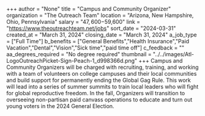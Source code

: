 +++
author = "None"
title = "Campus and Community Organizer"
organization = "The Outreach Team"
location = "Arizona, New Hampshire, Ohio, Pennsylvania"
salary = "$47,600-$59,600"
link = "https://www.theoutreachteam.net/jobs"
sort_date = "2024-03-31"
created_at = "March 31, 2024"
closing_date = "March 31, 2024"
a_job_type = ["Full Time"]
b_benefits = ["General Benefits","Health Insurance","Paid Vacation","Dental","Vision","Sick time","paid time off"]
c_feedback = ""
aa_degrees_required = "No degree required"
thumbnail = "../../images/Atl-LogoOutreachPicket-Sign-Peach-1_d998366d.png"
+++
Campus and Community Organizers will be charged with recruiting, training, and working with a team of volunteers on college campuses and their local communities and build support for permanently ending the Global Gag Rule. This work will lead into a series of summer summits to train local leaders who will fight for global reproductive freedom. In the fall, Organizers will transition to overseeing non-partisan paid canvass operations to educate and turn out young voters in the 2024 General Election.